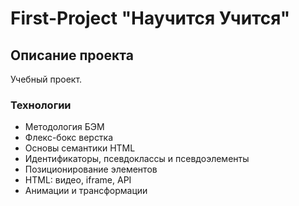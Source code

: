 # First-Project "Научится Учится"
## Описание проекта
Учебный проект.
### Технологии
<ul>
<li>Методология БЭМ</li> 
<li>Флекс-бокс верстка</li> 
<li>Основы семантики HTML</li> 
<li>Идентификаторы, псевдоклассы и псевдоэлементы</li> 
<li>Позиционирование элементов</li> 
<li>HTML: видео, iframe, API</li> 
<li>Анимации и трансформации</li> 
</ul>

